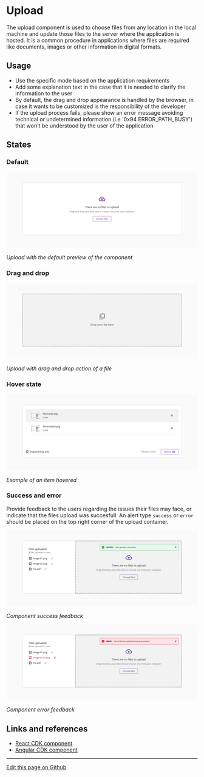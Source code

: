 # Upload

The upload component is used to choose files from any location in the local machine and update those files to the server where the application is hosted. It is a common procedure in applications where files are required like documents, images or other information in digital formats.

## Usage

- Use the specific mode based on the application requirements
- Add some explanation text in the case that it is needed to clarify the information to the user
- By default, the drag and drop appearance is handled by the browser, in case it wants to be customized is the responsibility of the developer
- If the upload process fails, please show an error message avoiding technical or undetermined information (i.e '0x94 ERROR_PATH_BUSY') that won't be understood by the user of the application



## States

### Default

![Upload with the default preview of the component](images/upload_default.png)

_Upload with the default preview of the component_

### Drag and drop

![Upload with drag and drop action of a file](images/upload_dragover.png)

_Upload with drag and drop action of a file_

### Hover state

![Example of an item hovered](images/upload_preview.png)

_Example of an item hovered_

### Success and error

Provide feedback to the users regarding the issues their files may face, or indicate that the files upload was succesfull. An alert type `success` or `error` should be placed on the top right corner of the upload container.

![Component success feedback](images/upload_success.png)

_Component success feedback_

![Component error feedback](images/upload_error.png)

_Component error feedback_


## Links and references

- [React CDK component](https://developer.dxc.com/tools/react/next/#/components/upload)
- [Angular CDK component](https://developer.dxc.com/tools/angular/next/#/components/upload)

____________________________________________________________

[Edit this page on Github](https://github.com/dxc-technology/halstack-style-guide/blob/master/guidelines/components/upload/README.md)
